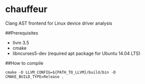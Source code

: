 chauffeur
=========

Clang AST frontend for Linux device driver analysis

##Prerequisites
- llvm 3.5
- cmake
- libncurses5-dev (required apt package for Ubuntu 14.04 LTS)

##How to compile

	cmake -D LLVM_CONFIG=${PATH_TO_LLVM}/build/bin -D CMAKE_BUILD_TYPE=Release .
